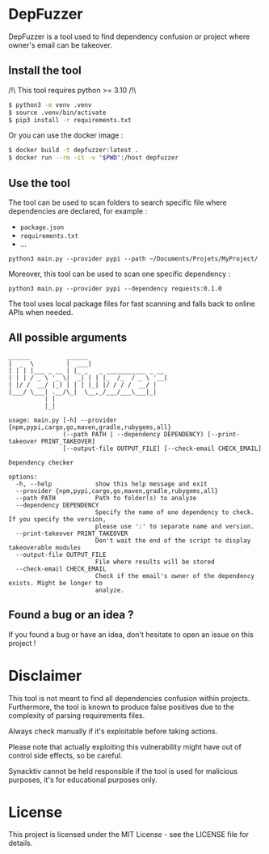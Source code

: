 # DepFuzzer

DepFuzzer is a tool used to find dependency confusion or project where owner's email can be takeover.


## Install the tool

/!\ This tool requires python >= 3.10 /!\

```sh
$ python3 -m venv .venv
$ source .venv/bin/activate
$ pip3 install -r requirements.txt
```

Or you can use the docker image :

```sh
$ docker build -t depfuzzer:latest .
$ docker run --rm -it -v "$PWD":/host depfuzzer
```

## Use the tool

The tool can be used to scan folders to search specific file where dependencies are declared, for example :

- `package.json`
- `requirements.txt`
- ...

`python3 main.py --provider pypi --path ~/Documents/Projets/MyProject/`

Moreover, this tool can be used to scan one specific dependency :

`python3 main.py --provider pypi --dependency requests:0.1.0`

The tool uses local package files for fast scanning and falls back to online APIs when needed.

## All possible arguments

```
______          ______                      
|  _  \         |  ___|                     
| | | |___ _ __ | |_ _   _ ___________ _ __ 
| | | / _ \ '_ \|  _| | | |_  /_  / _ \ '__|
| |/ /  __/ |_) | | | |_| |/ / / /  __/ |   
|___/ \___| .__/\_|  \__,_/___/___\___|_|   
          | |                               
          |_|                               

usage: main.py [-h] --provider {npm,pypi,cargo,go,maven,gradle,rubygems,all}
               (--path PATH | --dependency DEPENDENCY) [--print-takeover PRINT_TAKEOVER]
               [--output-file OUTPUT_FILE] [--check-email CHECK_EMAIL]

Dependency checker

options:
  -h, --help            show this help message and exit
  --provider {npm,pypi,cargo,go,maven,gradle,rubygems,all}
  --path PATH           Path to folder(s) to analyze
  --dependency DEPENDENCY
                        Specify the name of one dependency to check. If you specify the version,
                        please use ':' to separate name and version.
  --print-takeover PRINT_TAKEOVER
                        Don't wait the end of the script to display takeoverable modules
  --output-file OUTPUT_FILE
                        File where results will be stored
  --check-email CHECK_EMAIL
                        Check if the email's owner of the dependency exists. Might be longer to
                        analyze.
```

## Found a bug or an idea ?

If you found a bug or have an idea, don't hesitate to open an issue on this project !

# Disclaimer

This tool is not meant to find all dependencies confusion within projects. Furthermore, the tool is known to produce false positives due to the complexity of parsing requirements files.

Always check manually if it's exploitable before taking actions.

Please note that actually exploiting this vulnerability might have out of control side effects, so be careful.

Synacktiv cannot be held responsible if the tool is used for malicious purposes, it's for educational purposes only.

# License

This project is licensed under the MIT License - see the LICENSE file for details.
